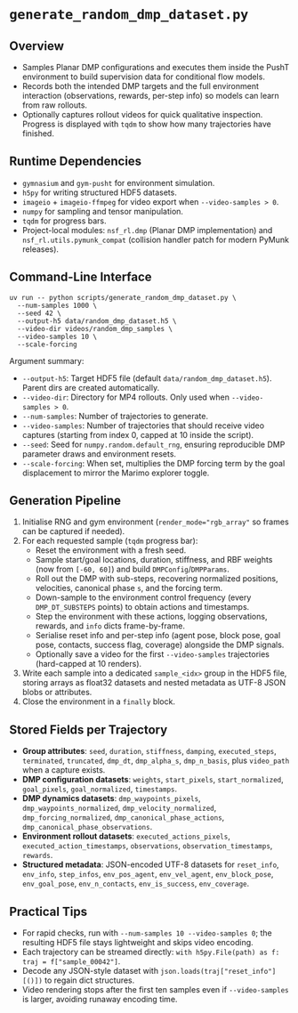 # `generate_random_dmp_dataset.py`

## Overview
- Samples Planar DMP configurations and executes them inside the PushT environment to build supervision data for conditional flow models.
- Records both the intended DMP targets and the full environment interaction (observations, rewards, per-step info) so models can learn from raw rollouts.
- Optionally captures rollout videos for quick qualitative inspection. Progress is displayed with `tqdm` to show how many trajectories have finished.

## Runtime Dependencies
- `gymnasium` and `gym-pusht` for environment simulation.
- `h5py` for writing structured HDF5 datasets.
- `imageio` + `imageio-ffmpeg` for video export when `--video-samples > 0`.
- `numpy` for sampling and tensor manipulation.
- `tqdm` for progress bars.
- Project-local modules: `nsf_rl.dmp` (Planar DMP implementation) and `nsf_rl.utils.pymunk_compat` (collision handler patch for modern PyMunk releases).

## Command-Line Interface
```
uv run -- python scripts/generate_random_dmp_dataset.py \
  --num-samples 1000 \
  --seed 42 \
  --output-h5 data/random_dmp_dataset.h5 \
  --video-dir videos/random_dmp_samples \
  --video-samples 10 \
  --scale-forcing
```

Argument summary:
- `--output-h5`: Target HDF5 file (default `data/random_dmp_dataset.h5`). Parent dirs are created automatically.
- `--video-dir`: Directory for MP4 rollouts. Only used when `--video-samples > 0`.
- `--num-samples`: Number of trajectories to generate.
- `--video-samples`: Number of trajectories that should receive video captures (starting from index 0, capped at 10 inside the script).
- `--seed`: Seed for `numpy.random.default_rng`, ensuring reproducible DMP parameter draws and environment resets.
- `--scale-forcing`: When set, multiplies the DMP forcing term by the goal displacement to mirror the Marimo explorer toggle.

## Generation Pipeline
1. Initialise RNG and gym environment (`render_mode="rgb_array"` so frames can be captured if needed).
2. For each requested sample (`tqdm` progress bar):
   - Reset the environment with a fresh seed.
   - Sample start/goal locations, duration, stiffness, and RBF weights (now from `[-60, 60]`) and build `DMPConfig`/`DMPParams`.
   - Roll out the DMP with sub-steps, recovering normalized positions, velocities, canonical phase `s`, and the forcing term.
   - Down-sample to the environment control frequency (every `DMP_DT_SUBSTEPS` points) to obtain actions and timestamps.
   - Step the environment with these actions, logging observations, rewards, and `info` dicts frame-by-frame.
   - Serialise reset info and per-step info (agent pose, block pose, goal pose, contacts, success flag, coverage) alongside the DMP signals.
   - Optionally save a video for the first `--video-samples` trajectories (hard-capped at 10 renders).
3. Write each sample into a dedicated `sample_<idx>` group in the HDF5 file, storing arrays as float32 datasets and nested metadata as UTF-8 JSON blobs or attributes.
4. Close the environment in a `finally` block.

## Stored Fields per Trajectory
- **Group attributes**: `seed`, `duration`, `stiffness`, `damping`, `executed_steps`, `terminated`, `truncated`, `dmp_dt`, `dmp_alpha_s`, `dmp_n_basis`, plus `video_path` when a capture exists.
- **DMP configuration datasets**: `weights`, `start_pixels`, `start_normalized`, `goal_pixels`, `goal_normalized`, `timestamps`.
- **DMP dynamics datasets**: `dmp_waypoints_pixels`, `dmp_waypoints_normalized`, `dmp_velocity_normalized`, `dmp_forcing_normalized`, `dmp_canonical_phase_actions`, `dmp_canonical_phase_observations`.
- **Environment rollout datasets**: `executed_actions_pixels`, `executed_action_timestamps`, `observations`, `observation_timestamps`, `rewards`.
- **Structured metadata**: JSON-encoded UTF-8 datasets for `reset_info`, `env_info`, `step_infos`, `env_pos_agent`, `env_vel_agent`, `env_block_pose`, `env_goal_pose`, `env_n_contacts`, `env_is_success`, `env_coverage`.

## Practical Tips
- For rapid checks, run with `--num-samples 10 --video-samples 0`; the resulting HDF5 file stays lightweight and skips video encoding.
- Each trajectory can be streamed directly: `with h5py.File(path) as f: traj = f["sample_00042"]`.
- Decode any JSON-style dataset with `json.loads(traj["reset_info"][()])` to regain dict structures.
- Video rendering stops after the first ten samples even if `--video-samples` is larger, avoiding runaway encoding time.
